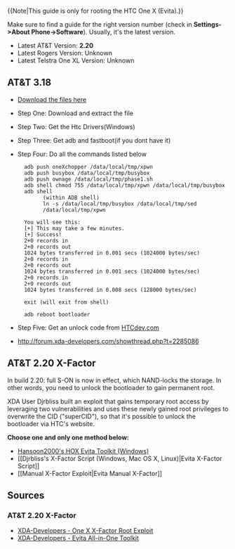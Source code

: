 {{Note|This guide is only for rooting the HTC One X (Evita).}}

Make sure to find a guide for the right version number (check in **Settings->About Phone->Software**). Usually, it's the latest version.

* Latest AT&T Version: **2.20**
* Latest Rogers Version: Unknown
* Latest Telstra One XL Version: Unknown

## AT&T 3.18
* [Download the files here](http://forum.xda-developers.com/attachment.php?attachmentid=1973170&d=1368918573)

* Step One: Download and extract the file
* Step Two: Get the Htc Drivers(Windows)
* Step Three: Get adb and fastboot(if you dont have it)
* Step Four: Do all the commands listed below

        adb push oneXchopper /data/local/tmp/xpwn
        adb push busybox /data/local/tmp/busybox
        adb push ownage /data/local/tmp/phase1.sh
        adb shell chmod 755 /data/local/tmp/xpwn /data/local/tmp/busybox
        adb shell 
              (within ADB shell)
              ln -s /data/local/tmp/busybox /data/local/tmp/sed
              /data/local/tmp/xpwn

        You will see this: 
        [+] This may take a few minutes.
        [+] Success!
        2+0 records in
        2+0 records out
        1024 bytes transferred in 0.001 secs (1024000 bytes/sec)
        2+0 records in
        2+0 records out
        1024 bytes transferred in 0.001 secs (1024000 bytes/sec)
        2+0 records in
        2+0 records out
        1024 bytes transferred in 0.008 secs (128000 bytes/sec)
     
        exit (will exit from shell)
    
        adb reboot bootloader

* Step Five: Get an unlock code from [HTCdev.com](http://www.htcdev.com/)

* http://forum.xda-developers.com/showthread.php?t=2285086

## AT&T 2.20 X-Factor

In build 2.20: full S-ON is now in effect, which NAND-locks the storage. In other words, you need to unlock the bootloader to gain permanent root.

XDA User Djrbliss built an exploit that gains temporary root access by leveraging two vulnerabilities and uses these newly gained root privileges to overwrite the CID ("superCID"), so that it's possible to unlock the bootloader via HTC's website.

**Choose one and only one method below:**

* [Hansoon2000's HOX Evita Toolkit (Windows)](http://forum.xda-developers.com/showthread.php?t=1952426)
* [[Djrbliss's X-Factor Script (Windows, Mac OS X, Linux)|Evita X-Factor Script]]
* [[Manual X-Factor Exploit|Evita Manual X-Factor]]

## Sources

### AT&T 2.20 X-Factor

* [XDA-Developers - One X X-Factor Root Exploit](http://forum.xda-developers.com/showthread.php?t=1952038)
* [XDA-Developers - Evita All-in-One Toolkit](http://forum.xda-developers.com/showthread.php?t=1952426)